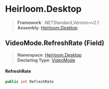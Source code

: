 # Heirloom.Desktop

> **Framework**: .NETStandard,Version=v2.1  
> **Assembly**: [Heirloom.Desktop][0]

## VideoMode.RefreshRate (Field)

> **Namespace**: [Heirloom.Desktop][0]  
> **Declaring Type**: [VideoMode][1]

#### RefreshRate

```cs
public int RefreshRate
```

[0]: ../../../Heirloom.Desktop.md
[1]: ../VideoMode.md
